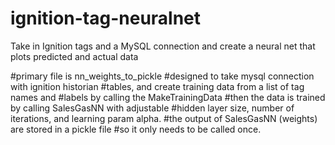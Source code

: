 # ignition-tag-neuralnet
Take in Ignition tags and a MySQL connection and create a neural net that plots predicted and actual data

#primary file is nn_weights_to_pickle
#designed to take mysql connection with ignition historian 
#tables, and create training data from a list of tag names and
#labels by calling the MakeTrainingData
#then the data is trained by calling SalesGasNN with adjustable
#hidden layer size, number of iterations, and learning param alpha.
#the output of SalesGasNN (weights) are stored in a pickle file
#so it only needs to be called once.
